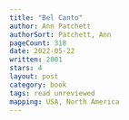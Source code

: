 ```yaml
---
title: "Bel Canto"
author: Ann Patchett
authorSort: Patchett, Ann
pageCount: 318
date: 2022-05-22
written: 2001
stars: 4
layout: post
category: book
tags: read unreviewed
mapping: USA, North America
---
```

